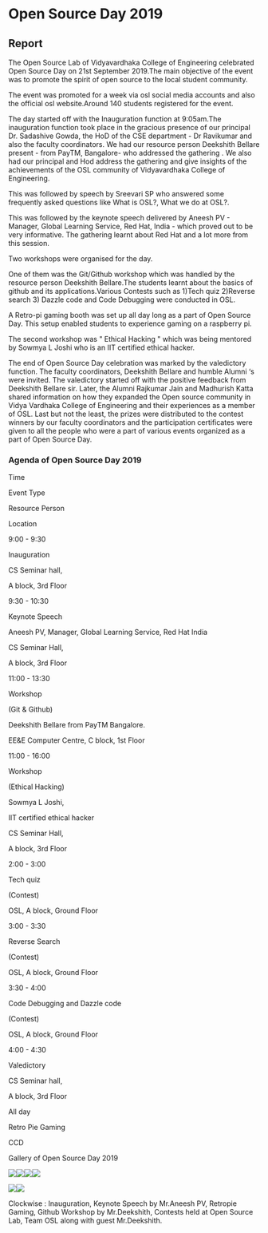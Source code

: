 # Open Source Day 2019

## Report

The Open Source Lab of Vidyavardhaka College of Engineering celebrated Open Source Day on 21st September 2019.The main objective of the event was to promote the spirit of open source to the local student community.

The event was promoted for a week via osl social media accounts and also the official osl website.Around 140 students registered for the event.

The day started off with the Inauguration function at 9:05am.The inauguration function took place in the gracious presence of our principal Dr. Sadashive Gowda, the HoD of the CSE department - Dr Ravikumar and also the faculty coordinators. We had our resource person Deekshith Bellare present - from PayTM, Bangalore- who addressed the gathering . We also had our principal and Hod address the gathering and give insights of the achievements of the OSL community of Vidyavardhaka College of Engineering.

This was followed by speech by Sreevari SP who answered some frequently asked questions like What is OSL?, What we do at OSL?.

This was followed by the keynote speech delivered by Aneesh PV - Manager, Global Learning Service, Red Hat, India - which proved out to be very informative. The gathering learnt about Red Hat and a lot more from this session.

Two workshops were organised for the day.

One of them was the Git/Github workshop which was handled by the resource person Deekshith Bellare.The students learnt about the basics of github and its applications.Various Contests such as 1)Tech quiz 2)Reverse search 3) Dazzle code and Code Debugging were conducted in OSL.

A Retro-pi gaming booth was set up all day long as a part of Open Source Day. This setup enabled students to experience gaming on a raspberry pi.

The second workshop was " Ethical Hacking " which was being mentored by Sowmya L Joshi who is an IIT certified ethical hacker.

The end of Open Source Day celebration was marked by the valedictory function. The faculty coordinators, Deekshith Bellare and humble Alumni ‘s were invited. The valedictory started off with the positive feedback from Deekshith Bellare sir. Later, the Alumni Rajkumar Jain and Madhurish Katta shared information on how they expanded the Open source community in Vidya Vardhaka College of Engineering and their experiences as a member of OSL. Last but not the least, the prizes were distributed to the contest winners by our faculty coordinators and the participation certificates were given to all the people who were a part of various events organized as a part of Open Source Day.

### Agenda of Open Source Day 2019

Time

Event Type

Resource Person

Location

9:00 - 9:30

Inauguration

CS Seminar hall,

A block, 3rd Floor

9:30 - 10:30

Keynote Speech

Aneesh PV, Manager, Global Learning Service, Red Hat India

CS Seminar Hall,

A block, 3rd Floor

11:00 - 13:30

Workshop

(Git & Github)

Deekshith Bellare from PayTM Bangalore.

EE&E Computer Centre, C block, 1st Floor

11:00 - 16:00

Workshop

(Ethical Hacking)

Sowmya L Joshi,

IIT certified ethical hacker

CS Seminar Hall,

A block, 3rd Floor

2:00 - 3:00

Tech quiz

(Contest)

OSL, A block, Ground Floor

3:00 - 3:30

Reverse Search

(Contest)

OSL, A block, Ground Floor

3:30 - 4:00

Code Debugging and Dazzle code

(Contest)

OSL, A block, Ground Floor

4:00 - 4:30

Valedictory

CS Seminar hall,

A block, 3rd Floor

All day

Retro Pie Gaming

CCD

Gallery of Open Source Day 2019

![](https://lh3.googleusercontent.com/H4Ztff7JxHZummfeyGL-B1r11UYeIF0FF5O8TXmzGJ0OHSF5xzLiO-OVTAFxtESQlQF3fA0Gl7QwWgCBmaz1hVF7C5HXMrIMX6LG18y-Uk_C_1bBPtsYY9xTliDYqLuyNcZx6Qxk)![](https://lh4.googleusercontent.com/v7rkHZQqbM8qOXq8Z0XkS1VJ1HZPaT9gOCSBg-jleQSshz47NnXPtesvYKb6JLSzcRnkg7h1fT-QKR1LoMvmQMJZDhIFjhMf9esJYHmRoxDc7zwyao2oi_jZju_ElBMFL-tmc-ug)![](https://lh5.googleusercontent.com/klXyM9RjSDC-mnYo94h-PToO2EdunSx6gbHRfGW-VxPlPl1PTh6s4Kq8PdueV3CdF5OU0AuvrlRp4Wu94BHVkDzkIsY18bxtVOdw8HS3526VuMN1sc51AfBre-nuD4bwCQ707qNE)![](https://lh6.googleusercontent.com/fVingts_vJyF9pSfcSq-qqcaiHdJ_euI5BS8Udq04UUHesP_TiieG4l2TICT3dhzra81kF2DUmC2LCBJ420HOCkKFPdu9AeiOAMI0uUoGl2nDnSFqA5-i8Nzi230UG5fhv7GZrSe)

![](https://lh3.googleusercontent.com/4moc2ekY6wiq25HBny6wqn7pXsiiV9daIdoVjNssHYDJrT83ttYDCpFnhy8cA-qATBvPykwWm9MWNSetIf1pYVCD4ZDERARGqVplhUr6izZB-mopovH5Qs7QQUWMqfR-Uba-tsI1)![](https://lh5.googleusercontent.com/TUqfRI0f2uiMhDNAcIP-yueRMk9wCKQkMOBbSS1FFsphHFOQYD1NQWvJk91orA8DcQ6d4v1VJ7bcCcDz4gRBzTpQzLBGQh3uVotQFkeZKdD_ODDR3GY6DQJh0aXd0P9fJQ61j0kp)

Clockwise : Inauguration, Keynote Speech by Mr.Aneesh PV, Retropie Gaming, Github Workshop by Mr.Deekshith, Contests held at Open Source Lab, Team OSL along with guest Mr.Deekshith.
